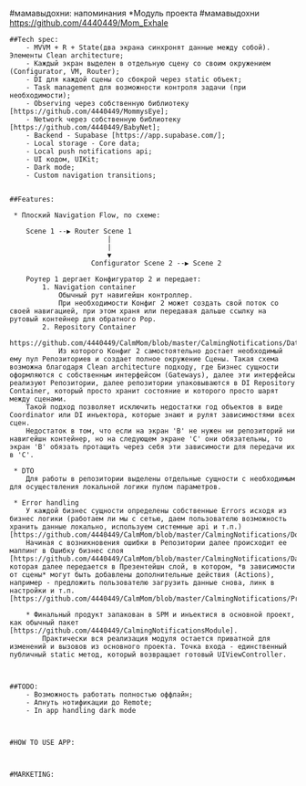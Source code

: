 #мамавыдохни: напоминания
    *Модуль проекта #мамавыдохни https://github.com/4440449/Mom_Exhale


    ##Tech spec:
        - MVVM + R + State(два экрана синхронят данные между собой). Элементы Clean architecture;
        - Каждый экран выделен в отдельную сцену со своим окружением (Configurator, VM, Router);
        - DI для каждой сцены со сбокрой через static объект;
        - Task management для возможности контроля задачи (при необходимости);
        - Observing через собственную библиотеку [https://github.com/4440449/MommysEye];
        - Network через собственную библиотеку [https://github.com/4440449/BabyNet];
        - Backend - Supabase [https://app.supabase.com/];
        - Local storage - Core data;
        - Local push notifications api;
        - UI кодом, UIKit;
        - Dark mode;
        - Custom navigation transitions;
 
 
    ##Features:  
 
     * Плоский Navigation Flow, по схеме: 
            
        Scene 1 --▶ Router Scene 1
                            |
                            |
                            ▼
                        Configurator Scene 2 --▶ Scene 2
                        
        Роутер 1 дергает Конфигуратор 2 и передает:
            1. Navigation container 
                Обычный рут навигейшн контроллер.
                При необходимости Конфиг 2 может создать свой поток со своей навигацией, при этом храня или передавая дальше ссылку на рутовый контейнер для обратного Pop.
            2. Repository Container 
                https://github.com/4440449/CalmMom/blob/master/CalmingNotifications/Data/DIContainer/GatewaysRepositoryDIContainer_CN.swift 
                Из которого Конфиг 2 самостоятельно достает необходимый ему пул Репозиториев и создает полное окружение Сцены. Такая схема возможна благодаря Clean architecture подходу, где Бизнес сущности оформляются с собственным интерфейсом (Gateways), далее эти интерфейсы реализуют Репозитории, далее репозитории упаковываются в DI Repository Container, который просто хранит состояние и которого просто шарят между сценами.
        Такой подход позволяет исключить недостатки год объектов в виде Coordinator или DI инъектора, которые знают и рулят зависимостями всех сцен. 
        Недостаток в том, что если на экран 'В' не нужен ни репозиторий ни навигейшн контейнер, но на следующем экране 'С' они обязательны, то экран 'В' обязать протащить через себя эти зависимости для передачи их в 'С'. 

     * DTO 
        Для работы в репозитории выделены отдельные сущности с необходимым для осуществления локальной логики пулом параметров.

     * Error handling
        У каждой бизнес сущности определены собственные Errors исходя из бизнес логики (работаем ли мы с сетью, даем пользователю возможность хранить данные локально, используем системные api и т.п.) [https://github.com/4440449/CalmMom/blob/master/CalmingNotifications/Domain/Entities/QuoteCard/Error/QuoteCardError_CN.swift]
        Начиная с возникновения ошибки в Репозитории далее происходит ее маппинг в Ошибку бизнес слоя [https://github.com/4440449/CalmMom/blob/master/CalmingNotifications/Data/Gateways/QuoteCard/ErrorHandler/QuoteCardErrorHandler_CN.swift], которая далее передается в Презентейшн слой, в котором, *в зависимости от сцены* могут быть добавлены дополнительные действия (Actions), например - предложить пользователю загрузить данные снова, линк в настройки и т.п. [https://github.com/4440449/CalmMom/blob/master/CalmingNotifications/Presentation/Scenes/Splash/ViewModel/ErrorHandler/SplashErrorHandler_CN.swift].
        
        * Финальный продукт запакован в SPM и инъектися в основной проект, как обычный пакет [https://github.com/4440449/CalmingNotificationsModule].
            Практически вся реализация модуля остается приватной для изменений и вызовов из основного проекта. Точка входа - единственный публичный static метод, который возвращает готовый UIViewController.  



    ##TODO:
        - Возможность работать полностью оффлайн;
        - Апнуть нотификации до Remote;
        - In app handling dark mode



    #HOW TO USE APP:



    #MARKETING: 


